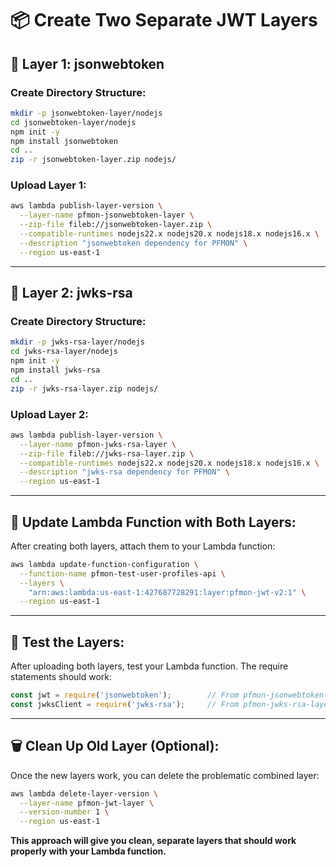 # 📦 Create Two Separate JWT Layers

## 🎯 **Layer 1: jsonwebtoken**

### **Create Directory Structure:**
```bash
mkdir -p jsonwebtoken-layer/nodejs
cd jsonwebtoken-layer/nodejs
npm init -y
npm install jsonwebtoken
cd ..
zip -r jsonwebtoken-layer.zip nodejs/
```

### **Upload Layer 1:**
```bash
aws lambda publish-layer-version \
  --layer-name pfmon-jsonwebtoken-layer \
  --zip-file fileb://jsonwebtoken-layer.zip \
  --compatible-runtimes nodejs22.x nodejs20.x nodejs18.x nodejs16.x \
  --description "jsonwebtoken dependency for PFMON" \
  --region us-east-1
```

---

## 🎯 **Layer 2: jwks-rsa**

### **Create Directory Structure:**
```bash
mkdir -p jwks-rsa-layer/nodejs  
cd jwks-rsa-layer/nodejs
npm init -y
npm install jwks-rsa
cd ..
zip -r jwks-rsa-layer.zip nodejs/
```

### **Upload Layer 2:**
```bash
aws lambda publish-layer-version \
  --layer-name pfmon-jwks-rsa-layer \
  --zip-file fileb://jwks-rsa-layer.zip \
  --compatible-runtimes nodejs22.x nodejs20.x nodejs18.x nodejs16.x \
  --description "jwks-rsa dependency for PFMON" \
  --region us-east-1
```

---

## 🔧 **Update Lambda Function with Both Layers:**

After creating both layers, attach them to your Lambda function:

```bash
aws lambda update-function-configuration \
  --function-name pfmon-test-user-profiles-api \
  --layers \
    "arn:aws:lambda:us-east-1:427687728291:layer:pfmon-jwt-v2:1" \
  --region us-east-1
```

---

## 🧪 **Test the Layers:**

After uploading both layers, test your Lambda function. The require statements should work:
```javascript
const jwt = require('jsonwebtoken');        // From pfmon-jsonwebtoken-layer
const jwksClient = require('jwks-rsa');     // From pfmon-jwks-rsa-layer
```

---

## 🗑️ **Clean Up Old Layer (Optional):**

Once the new layers work, you can delete the problematic combined layer:
```bash
aws lambda delete-layer-version \
  --layer-name pfmon-jwt-layer \
  --version-number 1 \
  --region us-east-1
```

**This approach will give you clean, separate layers that should work properly with your Lambda function.**